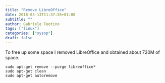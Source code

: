 ```yaml
---
title: "Remove LibreOffice"
date: 2018-03-13T11:37:55+01:00
subtitle: ""
author: Gabriele Teotino
tags: ["linux"]
categories: ["sysop"]
draft: false
---
```


To free up some space I removed LibreOffice and obtained about 720M of space.

```shell
sudo apt-get remove --purge libreoffice*
sudo apt-get clean
sudo apt-get autoremove
```
